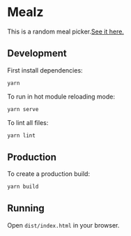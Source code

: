 # Mealz

This is a random meal picker.[See it here.](https://mealz.netlify.app/)

## Development

First install dependencies:

```sh
yarn
```

To run in hot module reloading mode:

```sh
yarn serve
```

To lint all files:

```sh
yarn lint
```

## Production

To create a production build:

```sh
yarn build
```

## Running

Open `dist/index.html` in your browser.